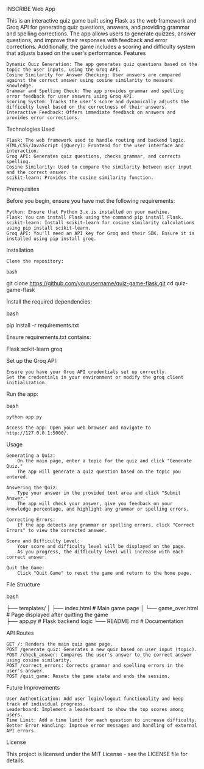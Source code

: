 INSCRIBE Web App

This is an interactive quiz game built using Flask as the web framework and Groq API for generating quiz questions, answers, and providing grammar and spelling corrections. The app allows users to generate quizzes, answer questions, and improve their responses with feedback and error corrections. Additionally, the game includes a scoring and difficulty system that adjusts based on the user's performance.
Features

    Dynamic Quiz Generation: The app generates quiz questions based on the topic the user inputs, using the Groq API.
    Cosine Similarity for Answer Checking: User answers are compared against the correct answer using cosine similarity to measure knowledge.
    Grammar and Spelling Check: The app provides grammar and spelling error feedback for user answers using Groq API.
    Scoring System: Tracks the user’s score and dynamically adjusts the difficulty level based on the correctness of their answers.
    Interactive Feedback: Offers immediate feedback on answers and provides error corrections.

Technologies Used

    Flask: The web framework used to handle routing and backend logic.
    HTML/CSS/JavaScript (jQuery): Frontend for the user interface and interaction.
    Groq API: Generates quiz questions, checks grammar, and corrects spelling.
    Cosine Similarity: Used to compare the similarity between user input and the correct answer.
    scikit-learn: Provides the cosine similarity function.

Prerequisites

Before you begin, ensure you have met the following requirements:

    Python: Ensure that Python 3.x is installed on your machine.
    Flask: You can install Flask using the command pip install Flask.
    scikit-learn: Install scikit-learn for cosine similarity calculations using pip install scikit-learn.
    Groq API: You'll need an API key for Groq and their SDK. Ensure it is installed using pip install groq.

Installation

    Clone the repository:

    bash

git clone https://github.com/yourusername/quiz-game-flask.git
cd quiz-game-flask

Install the required dependencies:

bash

pip install -r requirements.txt

Ensure requirements.txt contains:

Flask
scikit-learn
groq

Set up the Groq API:

    Ensure you have your Groq API credentials set up correctly.
    Set the credentials in your environment or modify the groq client initialization.

Run the app:

bash

    python app.py

    Access the app: Open your web browser and navigate to http://127.0.0.1:5000/.

Usage

    Generating a Quiz:
        On the main page, enter a topic for the quiz and click "Generate Quiz."
        The app will generate a quiz question based on the topic you entered.

    Answering the Quiz:
        Type your answer in the provided text area and click "Submit Answer."
        The app will check your answer, give you feedback on your knowledge percentage, and highlight any grammar or spelling errors.

    Correcting Errors:
        If the app detects any grammar or spelling errors, click "Correct Errors" to view the corrected answer.

    Score and Difficulty Level:
        Your score and difficulty level will be displayed on the page.
        As you progress, the difficulty level will increase with each correct answer.

    Quit the Game:
        Click "Quit Game" to reset the game and return to the home page.

File Structure

bash

├── templates/
│   ├── index.html        # Main game page
│   └── game_over.html    # Page displayed after quitting the game              
├── app.py                # Flask backend logic
└── README.md             # Documentation

API Routes

    GET /: Renders the main quiz game page.
    POST /generate_quiz: Generates a new quiz based on user input (topic).
    POST /check_answer: Compares the user's answer to the correct answer using cosine similarity.
    POST /correct_errors: Corrects grammar and spelling errors in the user's answer.
    POST /quit_game: Resets the game state and ends the session.

Future Improvements

    User Authentication: Add user login/logout functionality and keep track of individual progress.
    Leaderboard: Implement a leaderboard to show the top scores among users.
    Time Limit: Add a time limit for each question to increase difficulty.
    Better Error Handling: Improve error messages and handling of external API errors.

License

This project is licensed under the MIT License - see the LICENSE file for details.
